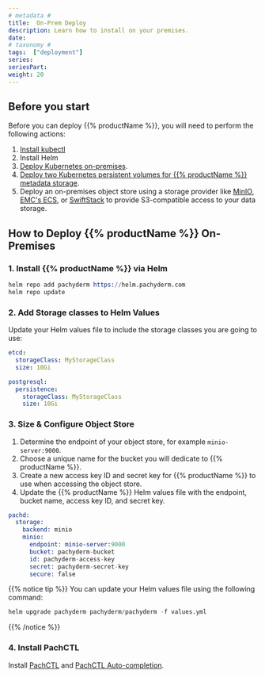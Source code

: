 ```yaml
---
# metadata # 
title:  On-Prem Deploy 
description: Learn how to install on your premises. 
date: 
# taxonomy #
tags:  ["deployment"]
series:
seriesPart: 
weight: 20
---
```

## Before you start 

Before you can deploy {{% productName %}}, you will need to perform the following actions:

1. [Install kubectl](https://kubernetes.io/docs/tasks/tools/)
2. Install Helm
3. [Deploy Kubernetes on-premises](https://kubernetes.io/docs/setup/).
4. [Deploy two Kubernetes persistent volumes for {{% productName %}} metadata storage](https://kubernetes.io/docs/concepts/storage/persistent-volumes/#class-1). 
5. Deploy an on-premises object store  using a storage provider like [MinIO](https://min.io), [EMC's ECS](https://www.delltechnologies.com/en-us/storage/ecs/index.htm), or [SwiftStack](https://www.swiftstack.com/) to provide S3-compatible access to your data storage.

## How to Deploy {{% productName %}} On-Premises

### 1. Install {{% productName %}} via Helm

```s
helm repo add pachyderm https://helm.pachyderm.com
helm repo update
```

### 2. Add Storage classes to Helm Values

Update your Helm values file to include the storage classes you are going to use:

```yaml
etcd:
  storageClass: MyStorageClass
  size: 10Gi

postgresql:
  persistence:
    storageClass: MyStorageClass
    size: 10Gi
```

### 3. Size & Configure Object Store

1. Determine the endpoint of your object store, for example `minio-server:9000`.
2. Choose a unique name for the bucket you will dedicate to {{% productName %}}.
3. Create a new access key ID and secret key for {{% productName %}} to use when accessing the object store.
4. Update the {{% productName %}} Helm values file with the endpoint, bucket name, access key ID, and secret key.

```s
pachd:
  storage:
    backend: minio
    minio:
      endpoint: minio-server:9000
      bucket: pachyderm-bucket
      id: pachyderm-access-key
      secret: pachyderm-secret-key
      secure: false

```

{{% notice tip %}}
You can update your Helm values file using the following command:

```s
helm upgrade pachyderm pachyderm/pachyderm -f values.yml
```
{{% /notice %}}

### 4. Install PachCTL

Install [PachCTL](/{{%release%}}/get-started/first-time-setup) and [PachCTL Auto-completion](/{{%release%}}/set-up/pachctl-autocomplete).
   